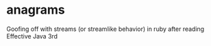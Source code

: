 # anagrams
Goofing off with streams (or streamlike behavior) in ruby after reading Effective Java 3rd
